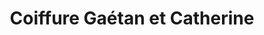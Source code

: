 ---
title: "Coiffure Gaétan et Catherine"
url: /lorient/coiffure-gaetan-et-catherine/
shop: coiffeur
---